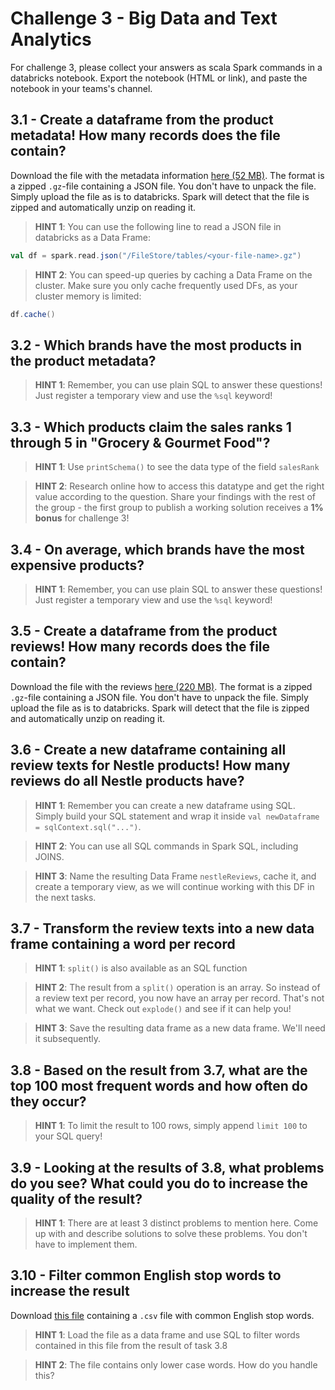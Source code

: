 # Challenge 3 - Big Data and Text Analytics

For challenge 3, please collect your answers as scala Spark commands in a databricks notebook. Export the notebook (HTML or link), and paste the notebook in your teams's channel.

## 3.1 - Create a dataframe from the product metadata! How many records does the file contain?

Download the file with the metadata information [here (52 MB)](https://s3.amazonaws.com/nicolas.meseth/amazon_reviews/meta_Grocery_and_Gourmet_Food.json.gz). The format is a zipped `.gz`-file containing a JSON file. You don't have to unpack the file. Simply upload the file as is to databricks. Spark will detect that the file is zipped and automatically unzip on reading it.

> **HINT 1**: You can use the following line to read a JSON file in databricks as a Data Frame:

```scala
val df = spark.read.json("/FileStore/tables/<your-file-name>.gz")
```

> **HINT 2**: You can speed-up queries by caching a Data Frame on the cluster. Make sure you only cache frequently used DFs, as your cluster memory is limited:

```scala
df.cache()
```

## 3.2 - Which brands have the most products in the product metadata?

> **HINT 1**: Remember, you can use plain SQL to answer these questions! Just register a temporary view and use the `%sql` keyword!

## 3.3 - Which products claim the sales ranks 1 through 5 in "Grocery & Gourmet Food"?

> **HINT 1**: Use `printSchema()` to see the data type of the field `salesRank`

> **HINT 2**: Research online how to access this datatype and get the right value according to the question. Share your findings with the rest of the group - the first group to publish a working solution receives a **1% bonus** for challenge 3!

## 3.4 - On average, which brands have the most expensive products?

> **HINT 1**: Remember, you can use plain SQL to answer these questions! Just register a temporary view and use the `%sql` keyword!

## 3.5 - Create a dataframe from the product reviews! How many records does the file contain?

Download the file with the reviews [here (220 MB)](https://s3.amazonaws.com/nicolas.meseth/amazon_reviews/meta_Grocery_and_Gourmet_Food.json.gz). The format is a zipped `.gz`-file containing a JSON file. You don't have to unpack the file. Simply upload the file as is to databricks. Spark will detect that the file is zipped and automatically unzip on reading it.

## 3.6 - Create a new dataframe containing all review texts for Nestle products! How many reviews do all Nestle products have? 

> **HINT 1**: Remember you can create a new dataframe using SQL. Simply build your SQL statement and wrap it inside `val newDataframe = sqlContext.sql("...")`.

> **HINT 2**: You can use all SQL commands in Spark SQL, including JOINS.

> **HINT 3**: Name the resulting Data Frame `nestleReviews`, cache it, and create a temporary view, as we will continue working with this DF in the next tasks.

## 3.7 - Transform the review texts into a new data frame containing a word per record

> **HINT 1**: `split()` is also available as an SQL function

> **HINT 2**: The result from a `split()` operation is an array. So instead of a review text per record, you now have an array per record. That's not what we want. Check out `explode()` and see if it can help you!

> **HINT 3**: Save the resulting data frame as a new data frame. We'll need it subsequently.

## 3.8 - Based on the result from 3.7, what are the top 100 most frequent words and how often do they occur?

> **HINT 1**: To limit the result to 100 rows, simply append `limit 100` to your SQL query!


## 3.9 - Looking at the results of 3.8, what problems do you see? What could you do to increase the quality of the result?

> **HINT 1**: There are at least 3 distinct problems to mention here. Come up with and describe solutions to solve these problems. You don't have to implement them.


## 3.10 - Filter common English stop words to increase the result

Download [this file](https://s3.amazonaws.com/nicolas.meseth/amazon_reviews/words.zip) containing a `.csv` file with common English stop words.

> **HINT 1**: Load the file as a data frame and use SQL to filter words contained in this file from the result of task 3.8

> **HINT 2**: The file contains only lower case words. How do you handle this?